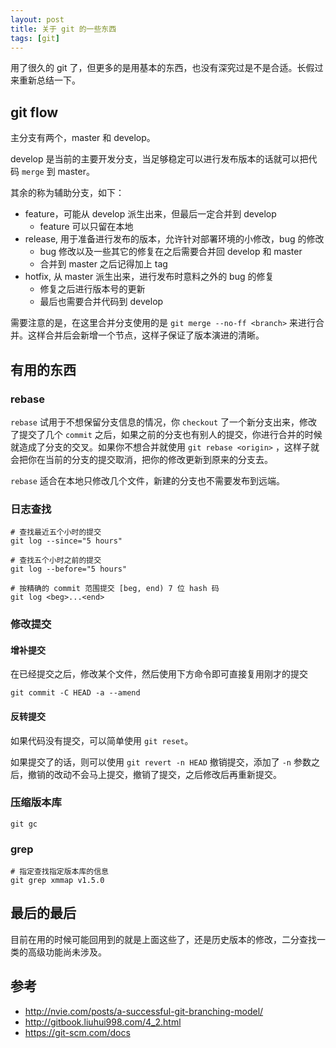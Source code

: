 ```yaml
---
layout: post
title: 关于 git 的一些东西
tags: [git]
---
```


用了很久的 git 了，但更多的是用基本的东西，也没有深究过是不是合适。长假过来重新总结一下。


## git flow

主分支有两个，master 和 develop。

develop 是当前的主要开发分支，当足够稳定可以进行发布版本的话就可以把代码 `merge` 到 master。

其余的称为辅助分支，如下：

 - feature，可能从 develop 派生出来，但最后一定合并到 develop
   - feature 可以只留在本地 
 - release, 用于准备进行发布的版本，允许针对部署环境的小修改，bug 的修改
   - bug 修改以及一些其它的修复在之后需要合并回 develop 和 master
   - 合并到 master 之后记得加上 tag
 - hotfix, 从 master 派生出来，进行发布时意料之外的 bug 的修复
   - 修复之后进行版本号的更新 
   - 最后也需要合并代码到 develop

需要注意的是，在这里合并分支使用的是 `git merge --no-ff <branch>` 来进行合并。这样合并后会新增一个节点，这样子保证了版本演进的清晰。

## 有用的东西

### rebase

`rebase` 试用于不想保留分支信息的情况，你 `checkout` 了一个新分支出来，修改了提交了几个 `commit` 之后，如果之前的分支也有别人的提交，你进行合并的时候就造成了分支的交叉。如果你不想合并就使用 `git rebase <origin>` ，这样子就会把你在当前的分支的提交取消，把你的修改更新到原来的分支去。

`rebase` 适合在本地只修改几个文件，新建的分支也不需要发布到远端。

### 日志查找

```
# 查找最近五个小时的提交
git log --since="5 hours"

# 查找五个小时之前的提交
git log --before="5 hours"

# 按精确的 commit 范围提交 [beg, end) 7 位 hash 码
git log <beg>...<end>
```

### 修改提交

#### 增补提交

在已经提交之后，修改某个文件，然后使用下方命令即可直接复用刚才的提交

```
git commit -C HEAD -a --amend
```

#### 反转提交

如果代码没有提交，可以简单使用 `git reset`。

如果提交了的话，则可以使用 `git revert -n HEAD` 撤销提交，添加了 `-n` 参数之后，撤销的改动不会马上提交，撤销了提交，之后修改后再重新提交。

### 压缩版本库

```
git gc
```

### grep

```
# 指定查找指定版本库的信息
git grep xmmap v1.5.0
```

## 最后的最后

目前在用的时候可能回用到的就是上面这些了，还是历史版本的修改，二分查找一类的高级功能尚未涉及。

## 参考

- http://nvie.com/posts/a-successful-git-branching-model/
- http://gitbook.liuhui998.com/4_2.html
- https://git-scm.com/docs
